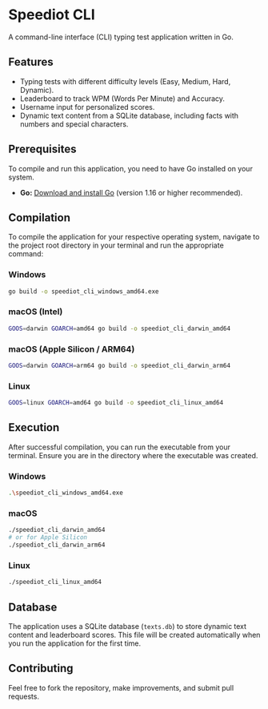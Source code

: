 # Speediot CLI

A command-line interface (CLI) typing test application written in Go.

## Features

*   Typing tests with different difficulty levels (Easy, Medium, Hard, Dynamic).
*   Leaderboard to track WPM (Words Per Minute) and Accuracy.
*   Username input for personalized scores.
*   Dynamic text content from a SQLite database, including facts with numbers and special characters.

## Prerequisites

To compile and run this application, you need to have Go installed on your system.

*   **Go:** [Download and install Go](https://golang.org/doc/install) (version 1.16 or higher recommended).

## Compilation

To compile the application for your respective operating system, navigate to the project root directory in your terminal and run the appropriate command:

### Windows

```bash
go build -o speediot_cli_windows_amd64.exe
```

### macOS (Intel)

```bash
GOOS=darwin GOARCH=amd64 go build -o speediot_cli_darwin_amd64
```

### macOS (Apple Silicon / ARM64)

```bash
GOOS=darwin GOARCH=arm64 go build -o speediot_cli_darwin_arm64
```

### Linux

```bash
GOOS=linux GOARCH=amd64 go build -o speediot_cli_linux_amd64
```

## Execution

After successful compilation, you can run the executable from your terminal. Ensure you are in the directory where the executable was created.

### Windows

```bash
.\speediot_cli_windows_amd64.exe
```

### macOS

```bash
./speediot_cli_darwin_amd64
# or for Apple Silicon
./speediot_cli_darwin_arm64
```

### Linux

```bash
./speediot_cli_linux_amd64
```

## Database

The application uses a SQLite database (`texts.db`) to store dynamic text content and leaderboard scores. This file will be created automatically when you run the application for the first time.

## Contributing

Feel free to fork the repository, make improvements, and submit pull requests.
